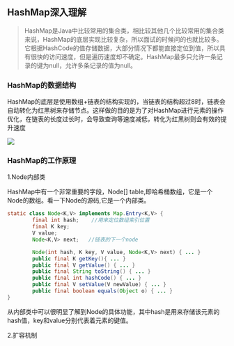 ## HashMap深入理解

>HashMap是Java中比较常用的集合类，相比较其他几个比较常用的集合类来说，HashMap的底层实现比较复杂，所以面试的时候问的也就比较多。它根据HashCode的值存储数据，大部分情况下都能直接定位到值，所以具有很快的访问速度，但是遍历速度却不确定。HashMap最多只允许一条记录的键为null，允许多条记录的值为null。

### HashMap的数据结构

HashMap的底层是使用数组+链表的结构实现的，当链表的结构超过8时，链表会自动转化为红黑树来存储节点。这样做的目的是为了对HashMap进行元素的操作优化，在链表的长度过长时，会导致查询等速度减低，转化为红黑树则会有效的提升速度

![](http://upload-images.jianshu.io/upload_images/7779232-1a3b5f1c556ce0c9.png?imageMogr2/auto-orient/strip%7CimageView2/2/w/552)


### HashMap的工作原理

1.Node内部类

HashMap中有一个非常重要的字段，Node[] table,即哈希桶数组，它是一个Node的数组。看一下Node的源码,它是一个内部类。

```Java
static class Node<K,V> implements Map.Entry<K,V> {
        final int hash;    //用来定位数组索引位置
        final K key;
        V value;
        Node<K,V> next;   //链表的下一个node

        Node(int hash, K key, V value, Node<K,V> next) { ... }
        public final K getKey(){ ... }
        public final V getValue() { ... }
        public final String toString() { ... }
        public final int hashCode() { ... }
        public final V setValue(V newValue) { ... }
        public final boolean equals(Object o) { ... }
}
```
从内部类中可以很明显了解到Node的具体功能，其中hash是用来存储该元素的hash值，key和value分别代表着元素的键值。

2.扩容机制
